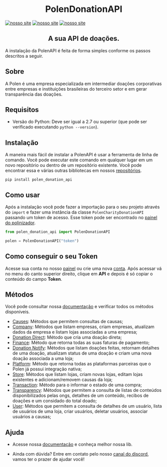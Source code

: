 <h1 align="center">PolenDonationAPI</h1>


[![nosso site](https://img.shields.io/badge/nosso%20site-polen-%23413279)](https://polen.com.br/)
[![nosso site](https://img.shields.io/badge/python-V2.7-blue)](https://www.python.org/)
[![nosso site](https://img.shields.io/badge/helper-polen--dev-%239653a1)](https://polen-donation.github.io/polen-docs/)


<h2 align="center">A sua API de doações.</h2>

A instalação da PolenAPI é feita de forma simples conforme os passos descritos a seguir.

## Sobre

A Polen é uma empresa especializada em intermediar doações corporativas entre empresas e instituições brasileiras do terceiro setor e em gerar transparência das doações.

## Requisitos

- Versão do Python: Deve ser igual a 2.7 ou superior (que pode ser verificado executando `python --version`).

## Instalação

A maneira mais fácil de instalar a PolenAPI é usar a ferramenta de linha de comando. Você pode executar este comando em qualquer lugar em um novo repositório ou dentro de um repositório existente.
Você pode encontrar essa e várias outras bibliotecas em nossos [repositórios](https://github.com/Polen-Donation/PolenCharityDonationAPI).
```shell
pip install polen_donation_api
```

## Como usar
Após a instalação você pode fazer a importação para o seu projeto através do `import` e fazer uma instância da classe `PolenCharityDonationAPI` passando um token de acesso. Esse token pode ser encontrado no [painel do polinizador](https://painel.opolen.com.br/).


```python
from polen_donation_api import PolenDonationAPI

polen = PolenDonationAPI("token")
```

## Como conseguir o seu Token
Acesse sua conta no nosso [painel](https://painel.polen.com.br/#/pages/login) ou crie uma nova [conta](https://bemvindo.opolen.com.br/#/customization). Após acessar vá no menu do canto superior direito, clique em **API** e depois é só copiar o conteúdo do campo **Token**.

## Métodos

Você pode consultar nossa [documentação](https://polen-donation.github.io/polen-docs/docs/) e verificar todos os métodos disponíveis.

- [Causes](https://polen-donation.github.io/polen-docs/docs/python/methods/cause): Métodos que permitem consultas de causas;
- [Company](https://polen-donation.github.io/polen-docs/docs/python/methods/company): Métodos que listam empresas, criam empresas, atualizam dados da empresa e listam lojas associadas a uma empresa;
- [Donation Direct](https://polen-donation.github.io/polen-docs/docs/python/methods/donation-direct): Método que cria uma doação direta;
- [Finance](https://polen-donation.github.io/polen-docs/docs/python/methods/finance): Método que retorna todas as suas faturas de pagamento;
- [Donation Notify](https://polen-donation.github.io/polen-docs/docs/python/methods/notify-donation): Métodos que listam doações feitas, retornam detalhes de uma doação, atualizam status de uma doação e criam uma nova doação associada a uma loja;
- [Platform](https://polen-donation.github.io/polen-docs/docs/python/methods/platform):  Método que retorna todas as plataformas parceiras que o Polen já possui integração nativa;
- [Store](https://polen-donation.github.io/polen-docs/docs/python/methods/store): Métodos que listam lojas, criam novas lojas, editam lojas existentes e adicionam/removem causas da loja;
- [Transaction](https://polen-donation.github.io/polen-docs/docs/python/methods/transaction): Método para o informar o estado de uma compra;
- [Transparency](https://polen-donation.github.io/polen-docs/docs/python/methods/transparency): Métodos que permitem a consulta de listas de conteúdos disponibilizados pelas ongs, detalhes de um conteúdo, recibos de doações e um considado do total doado;
- [User](https://polen-donation.github.io/polen-docs/docs/python/methods/user): Métodos que permitem a consulta de detalhes de um usuário, lista de usuários de uma loja, criar usuários, deletar usuários, associar usuários a causas;

## Ajuda

- Acesse nossa [documentação](https://polen-donation.github.io/polen-docs/) e conheça melhor nossa lib.

- Ainda com dúvida? Entre em contato pelo nosso [canal do discord](https://discord.gg/6YVtUbKS4b), vamos ter o prazer de ajudar você!